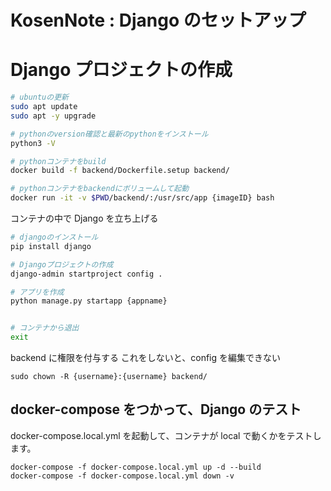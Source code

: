 # KosenNote : Django のセットアップ

# Django プロジェクトの作成

```bash
# ubuntuの更新
sudo apt update
sudo apt -y upgrade

# pythonのversion確認と最新のpythonをインストール
python3 -V

# pythonコンテナをbuild
docker build -f backend/Dockerfile.setup backend/

# pythonコンテナをbackendにボリュームして起動
docker run -it -v $PWD/backend/:/usr/src/app {imageID} bash
```

コンテナの中で Django を立ち上げる

```bash
# djangoのインストール
pip install django

# Djangoプロジェクトの作成
django-admin startproject config .

# アプリを作成
python manage.py startapp {appname}


# コンテナから退出
exit
```

backend に権限を付与する
これをしないと、config を編集できない

```
sudo chown -R {username}:{username} backend/
```

## docker-compose をつかって、Django のテスト

docker-compose.local.yml を起動して、コンテナが local で動くかをテストします。

```
docker-compose -f docker-compose.local.yml up -d --build
docker-compose -f docker-compose.local.yml down -v
```
